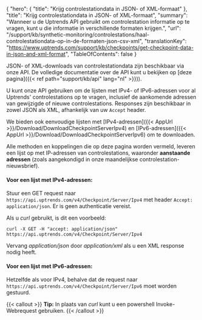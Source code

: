{
  "hero": {
    "title": "Krijg controlestationdata in JSON- of XML-formaat"
  },
  "title": "Krijg controlestationdata in JSON- of XML-formaat",
  "summary": "Wanneer u de Uptrends API gebruikt om controlestation informatie op te vragen, kunt u die informatie in verschillende formaten krijgen.",
  "url": "/support/kb/synthetic-monitoring/controlestations/haal-controlestationdata-op-in-de-formaten-json-csv-xml",
  "translationKey": "https://www.uptrends.com/support/kb/checkpoints/get-checkpoint-data-in-json-and-xml-format",
  "TableOfContents": false
}

JSON- of XML-downloads van controlestationdata zijn beschikbaar via onze API. De volledige documentatie over de API kunt u bekijken op [deze pagina]({{< ref path="support/kb/api" lang="nl" >}})).

U kunt onze API gebruiken om de lijsten met IPv4- of IPv6-adressen voor al Uptrends' controlestations op te vragen, inclusief de aankomende adressen van gewijzigde of nieuwe controlestations. Responses zijn beschikbaar in zowel JSON als XML, afhankelijk van uw `Accept` header. 

We bieden ook eenvoudige lijsten met [IPv4-adressen]({{< AppUrl >}}/Download/DownloadCheckpointServerIpv4) en [IPv6-adressen]({{< AppUrl >}}/Download/DownloadCheckpointServerIpv6) om te downloaden.

Alle methoden en koppelingen die op deze pagina worden vermeld, leveren een lijst op met IP-adressen van controlestations, waaronder **aanstaande adressen** (zoals aangekondigd in onze maandelijkse controlestation-nieuwsbrief). 

#### Voor een lijst met IPv4-adressen:
Stuur een GET request naar `https://api.uptrends.com/v4/Checkpoint/Server/Ipv4` met header `Accept: application/json`. Er is geen authenticatie vereist. 

Als u *curl* gebruikt, is dit een voorbeeld: 
```
curl -X GET -H "accept: application/json" https://api.uptrends.com/v4/Checkpoint/Server/Ipv4
```

Vervang *application/json* door *application/xml* als u een XML response nodig heeft.

#### Voor een lijst met IPv6-adressen: 
Hetzelfde als voor IPv4, behalve dat de request naar `https://api.uptrends.com/v4/Checkpoint/Server/Ipv6` moet worden gestuurd.


{{< callout >}}
**Tip:** In plaats van *curl* kunt u een powershell Invoke-Webrequest gebruiken.
{{< /callout >}}
